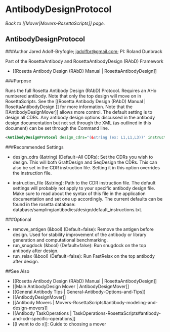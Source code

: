 # AntibodyDesignProtocol
*Back to [[Mover|Movers-RosettaScripts]] page.*
## AntibodyDesignProtocol

###Author
Jared Adolf-Bryfogle; jadolfbr@gmail.com; 
PI: Roland Dunbrack

Part of the RosettaAntibody and RosettaAntibodyDesign (RAbD) Framework

* [[Rosetta Antibody Design (RAbD) Manual | RosettaAntibodyDesign]] 

###Purpose

Runs the full Rosetta Antibody Design (RAbD) Protocol.  Requires an AHo numbered antibody. Note that only the top design will move on in RosettaScripts.  See the [[Rosetta Antibody Design (RAbD) Manual | RosettaAntibodyDesign ]] for more information.  Note that the [[AntibodyDesignMover]] allows more control. The default setting is to design all CDRs.  Any antibody design options discussed in the antibody design documentation but not set through the XML (as outlined in this document) can be set through the Command line.


```xml
<AntibodyDesignProtocol design_cdrs="(&string (ex: L1,L1,L3))" instructions_file="(&real)" />
```

###Recommended Settings

-   design_cdrs (&string) (Default=All CDRs): Set the CDRs you wish to design.  This will both GraftDesign and SeqDesign the CDRs.  This can also be set in the CDR instruction file. Setting it in this option overrides the instruction file.

-   instruction_file (&string): Path to the CDR instruction file.  The default settings will probably not apply to your specific antibody design file.  Make sure to read about the syntax of this file in the application documentation and set one up accordingly.  The current defaults can be found in the rosetta database: database/sampling/antibodies/design/default_instructions.txt.


###Optional

-   remove_antigen (&bool) (Default=false): Remove the antigen before design.  Used for stability improvement of the antibody or library generation and computational benchmarking.
-   run_snugdock (&bool) (Default=false): Run snugdock on the top antibody after design.
-   run_relax (&bool) (Default=false): Run FastRelax on the top antibody after design.

##See Also

* [[Rosetta Antibody Design (RAbD) Manual | RosettaAntibodyDesign]]
* [[Main AntibodyDesign Mover | AntibodyDesignMover]]
* [[General Antibody Tips | General-Antibody-Options-and-Tips]]
* [[AntibodyDesignMover]]
* [[Antibody Movers | Movers-RosettaScripts#antibody-modeling-and-design-movers]]
* [[Antibody TaskOperations | TaskOperations-RosettaScripts#antibody-and-cdr-specific-operations]]
* [[I want to do x]]: Guide to choosing a mover
